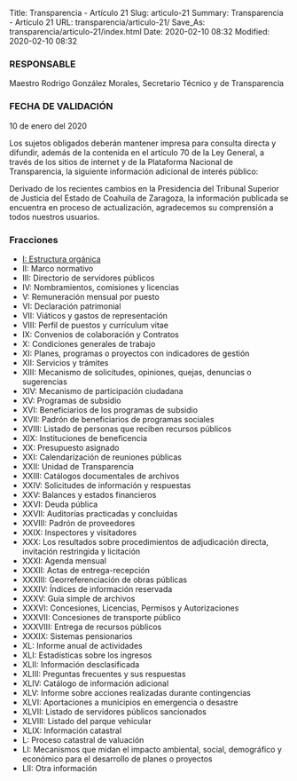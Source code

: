 Title: Transparencia - Artículo 21
Slug: articulo-21
Summary: Transparencia - Artículo 21
URL: transparencia/articulo-21/
Save_As: transparencia/articulo-21/index.html
Date: 2020-02-10 08:32
Modified: 2020-02-10 08:32


### RESPONSABLE

Maestro Rodrigo González Morales, Secretario Técnico y de Transparencia

### FECHA DE VALIDACIÓN

10 de enero del 2020

Los sujetos obligados deberán mantener impresa para consulta directa y difundir, además de la contenida en el artículo 70 de la Ley General, a través de los sitios de internet y de la Plataforma Nacional de Transparencia, la siguiente información adicional de interés público:

Derivado de los recientes cambios en la Presidencia del Tribunal Superior de Justicia del Estado de Coahuila de Zaragoza, la información publicada se encuentra en proceso de actualización, agradecemos su comprensión a todos nuestros usuarios.

### Fracciones

* [I: Estructura orgánica](fraccion-01-estructura-organica/)
* II: Marco normativo
* III: Directorio de servidores públicos
* IV: Nombramientos, comisiones y licencias
* V: Remuneración mensual por puesto
* VI: Declaración patrimonial
* VII: Viáticos y gastos de representación
* VIII: Perfil de puestos y currículum vitae
* IX: Convenios de colaboración y Contratos
* X: Condiciones generales de trabajo
* XI: Planes, programas o proyectos con indicadores de gestión
* XII: Servicios y trámites
* XIII: Mecanismo de solicitudes, opiniones, quejas, denuncias o sugerencias
* XIV: Mecanismo de participación ciudadana
* XV: Programas de subsidio
* XVI: Beneficiarios de los programas de subsidio
* XVII: Padrón de beneficiarios de programas sociales
* XVIII: Listado de personas que reciben recursos públicos
* XIX: Instituciones de beneficencia
* XX: Presupuesto asignado
* XXI: Calendarización de reuniones públicas
* XXII: Unidad de Transparencia
* XXIII: Catálogos documentales de archivos
* XXIV: Solicitudes de información y respuestas
* XXV: Balances y estados financieros
* XXVI: Deuda pública
* XXVII: Auditorías practicadas y concluidas
* XXVIII: Padrón de proveedores
* XXIX: Inspectores y visitadores
* XXX: Los resultados sobre procedimientos de adjudicación directa, invitación restringida y licitación
* XXXI: Agenda mensual
* XXXII: Actas de entrega-recepción
* XXXIII: Georreferenciación de obras públicas
* XXXIV: Índices de información reservada
* XXXV: Guía simple de archivos
* XXXVI: Concesiones, Licencias, Permisos y Autorizaciones
* XXXVII: Concesiones de transporte público
* XXXVIII: Entrega de recursos públicos
* XXXIX: Sistemas pensionarios
* XL: Informe anual de actividades
* XLI: Estadísticas sobre los ingresos
* XLII: Información desclasificada
* XLIII: Preguntas frecuentes y sus respuestas
* XLIV: Catálogo de información adicional
* XLV: Informe sobre acciones realizadas durante contingencias
* XLVI: Aportaciones a municipios en emergencia o desastre
* XLVII: Listado de servidores públicos sancionados
* XLVIII: Listado del parque vehicular
* XLIX: Información catastral
* L: Proceso catastral de valuación
* LI: Mecanismos que midan el impacto ambiental, social, demográfico y económico para el desarrollo de planes o proyectos
* LII: Otra información
